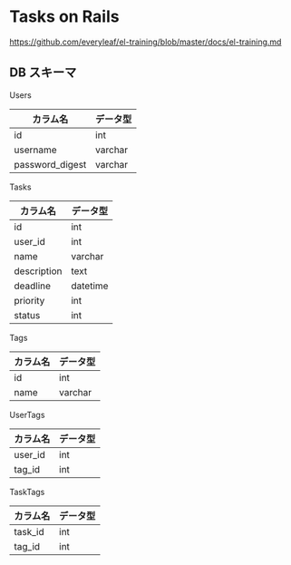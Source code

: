 # Tasks on Rails

<https://github.com/everyleaf/el-training/blob/master/docs/el-training.md>

## DB スキーマ

Users

| カラム名        | データ型 |
| --------------- | -------- |
| id              | int      |
| username        | varchar  |
| password_digest | varchar  |

Tasks

| カラム名    | データ型 |
| ----------- | -------- |
| id          | int      |
| user_id     | int      |
| name        | varchar  |
| description | text     |
| deadline    | datetime |
| priority    | int      |
| status      | int      |

Tags

| カラム名 | データ型 |
| -------- | -------- |
| id       | int      |
| name     | varchar  |

UserTags

| カラム名 | データ型 |
| -------- | -------- |
| user_id  | int      |
| tag_id   | int      |

TaskTags

| カラム名 | データ型 |
| -------- | -------- |
| task_id  | int      |
| tag_id   | int      |

